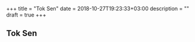 +++
title = "Tok Sen"
date = 2018-10-27T19:23:33+03:00
description = ""
draft = true
+++

## Tok Sen